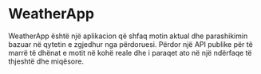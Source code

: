 # WeatherApp
WeatherApp është një aplikacion që shfaq motin aktual dhe parashikimin bazuar në qytetin e zgjedhur nga përdoruesi. Përdor një API publike për të marrë të dhënat e motit në kohë reale dhe i paraqet ato në një ndërfaqe të thjeshtë dhe miqësore.

